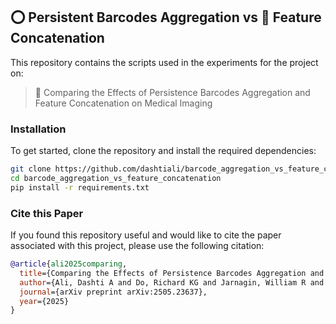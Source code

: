 ## ⭕ Persistent Barcodes Aggregation vs 🔳 Feature Concatenation
This repository contains the scripts used in the experiments for the project on:

> 📜 Comparing the Effects of Persistence Barcodes Aggregation and Feature Concatenation on Medical Imaging

### Installation

To get started, clone the repository and install the required dependencies:

```bash
git clone https://github.com/dashtiali/barcode_aggregation_vs_feature_concatenation.git
cd barcode_aggregation_vs_feature_concatenation
pip install -r requirements.txt
```

### Cite this Paper
If you found this repository useful and would like to cite the paper associated with this project, please use the following citation:

```bibtex
@article{ali2025comparing,
  title={Comparing the Effects of Persistence Barcodes Aggregation and Feature Concatenation on Medical Imaging},
  author={Ali, Dashti A and Do, Richard KG and Jarnagin, William R and Asaad, Aras T and Simpson, Amber L},
  journal={arXiv preprint arXiv:2505.23637},
  year={2025}
}

